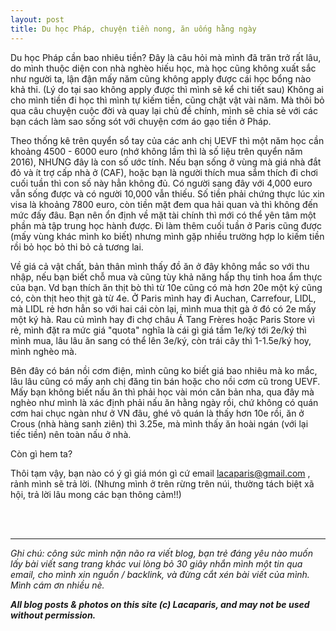 ```yaml
---
layout: post
title: Du học Pháp, chuyện tiền nong, ăn uống hằng ngày
---
```


Du học Pháp cần bao nhiêu tiền? Đây là câu hỏi mà mình đã trăn trở rất lâu, do mình thuộc diện con nhà nghèo hiếu học, mà học cũng không xuất sắc như người ta, lận đận mấy năm cũng không apply được cái học bổng nào khả thi. (Lý do tại sao không apply được thì mình sẽ kể chi tiết sau)
Không ai cho mình tiền đi học thì mình tự kiếm tiền, cũng chật vật vài năm. Mà thôi bỏ qua câu chuyện cuộc đời và quay lại chủ đề chính, mình sẽ chia sẻ với các bạn cách làm sao sống sót với chuyện cơm áo gạo tiền ở Pháp.

Theo thống kê trên quyển sổ tay của các anh chị UEVF thì một năm học cần khoảng 4500 - 6000 euro (nhớ không lầm thì là số liệu trên quyển năm 2016), NHƯNG đây là con số ước tính. Nếu bạn sống ở vùng mà giá nhà đắt đỏ và ít trợ cấp nhà ở (CAF), hoặc bạn là người thích mua sắm thích đi chơi cuối tuần thì con số này hẳn không đủ. Có người sang đây với 4,000 euro vẫn sống được và có người 10,000 vẫn thiếu. Số tiền phải chứng thực lúc xin visa là khoảng 7800 euro, còn tiền mặt đem qua hải quan và thì không đến mức đấy đâu. Bạn nên ổn định về mặt tài chính thì mới có thể yên tâm một phần mà tập trung học hành được. Đi làm thêm cuối tuần ở Paris cũng được (mấy vùng khác mình ko biết) nhưng mình gặp nhiều trường hợp lo kiếm tiền rồi bỏ học bỏ thi bỏ cả tương lai. 

Về giá cả vật chất, bản thân mình thấy đồ ăn ở đây không mắc so với thu nhập, nếu bạn biết chỗ mua và cũng tùy khả năng hấp thụ tinh hoa ẩm thực của bạn. Vd bạn thích ăn thịt bò thì từ 10e cũng có mà hơn 20e một ký cũng có, còn thịt heo thịt gà từ 4e. Ở Paris mình hay đi Auchan, Carrefour, LIDL, mà LIDL rẻ hơn hẳn so với hai cái còn lại, mình mua thịt gà ở đó có 2e mấy một ký hà.
Rau củ mình hay đi chợ châu Á Tang Frères hoặc Paris Store vì rẻ, mình đặt ra mức giá "quota" nghĩa là cái gì giá tầm 1e/ký tới 2e/ký thì mình mua, lâu lâu ăn sang có thể lên 3e/ký, còn trái cây thì 1-1.5e/ký hoy, mình nghèo mà.

Bên đây có bán nồi cơm điện, mình cũng ko biết giá bao nhiêu mà ko mắc,  lâu lâu cũng có mấy anh chị đăng tin bán hoặc cho nồi cơm cũ trong UEVF. Mấy bạn không biết nấu ăn thì phải học vài món căn bản nha, qua đây mà nghèo như mình là xác định phải nấu ăn hằng ngày rồi, chứ không có quán cơm hai chục ngàn như ở VN đâu, ghé vô quán là thấy hơn 10e rồi, ăn ở Crous (nhà hàng sanh ziên) thì 3.25e, mà mình thấy ăn hoài ngán (với lại tiếc tiền) nên toàn nấu ở nhà.

Còn gì hem ta?

Thôi tạm vậy, bạn nào có ý gì giá món gì cứ email lacaparis@gmail.com , rảnh mình sẽ trả lời. (Nhưng mình ở trên rừng trên núi, thường tách biệt xã hội, trả lời lâu mong các bạn thông cảm!!) 


 <br>
 <br>
 <hr>
<em>Ghi chú: công sức mình nặn não ra viết blog, bạn trẻ đáng yêu nào muốn lấy bài viết sang trang khác vui lòng bỏ 30 giây nhắn mình một tin qua email, cho mình xin nguồn / backlink, và đừng cắt xén bài viết của mình. Mình cám ơn nhiều nè.</em>

<em><b>All blog posts & photos on this site (c) Lacaparis, and may not be used without permission.</b></em>

